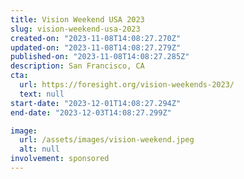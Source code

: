 ```yaml
---
title: Vision Weekend USA 2023
slug: vision-weekend-usa-2023
created-on: "2023-11-08T14:08:27.270Z"
updated-on: "2023-11-08T14:08:27.279Z"
published-on: "2023-11-08T14:08:27.285Z"
description: San Francisco, CA
cta:
  url: https://foresight.org/vision-weekends-2023/
  text: null
start-date: "2023-12-01T14:08:27.294Z"
end-date: "2023-12-03T14:08:27.299Z"

image:
  url: /assets/images/vision-weekend.jpeg
  alt: null
involvement: sponsored
---
```

